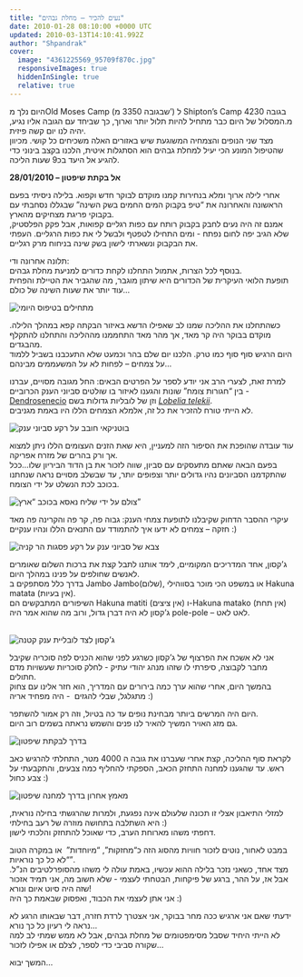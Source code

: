 ```yaml
---
title: "נעים להכיר – מחלת גבהים"
date: 2010-01-28 08:10:00 +0000 UTC
updated: 2010-03-13T14:10:41.992Z
author: "Shpandrak"
cover:
  image: "4361225569_95709f870c.jpg"
  responsiveImages: true
  hiddenInSingle: true
  relative: true
---
```


היום נלך מOld Moses Camp (שבגובה 3350 מ’) ל Shipton’s Camp בגובה 4230 מ.המסלול של היום כבר מתחיל להיות תלול יותר וארוך, כך שביחד עם הגובה אליו נגיע, יהיה לנו יום קשה פיזית.  
מצד שני הנופים והצמחיה המשוגעת שיש באזורים האלה משכיחים כל קושי. מכיוון שהטיפול המונע הכי יעיל למחלת גבהים הוא הסתגלות איטית, הלכנו בקצב בינוני כדי להגיע אל היעד בכ9 שעות הליכה.

**28/01/2010 – אל בקתת שיפטון**

אחרי לילה ארוך ומלא בנחירות קמנו מוקדם לבוקר חדש וקפוא.
בלילה ניסיתי בפעם הראשונה והאחרונה את “טיפ בקבוק המים החמים בשק השינה” שבגללו נסחבתי עם בקבוקי פריגת מצחיקים מהארץ.  
אמנם זה היה נעים לחבק בקבוק רותח עם כפות רגליים קפואות, אבל פקק הפלסטיק, שלא הגיב יפה לחום נפתח - ומים התחילו לטפטף ולבשל לי את כפות הרגליים. העפתי את הבקבוק ונשארתי לישון בשק שינה בניחוח מרק רגליים.

תלונה אחרונה ודי:  
בנוסף לכל הצרות, אתמול התחלנו לקחת כדורים למניעת מחלת גבהים.  
תופעת הלואי העיקרית של הכדורים היא שיתון מוגבר, מה שהגביר את הטיילת והפחית עוד יותר את שעות השינה של כולם…

![](Our-fellowship.jpg "מתחילים בטיפוס היומי")

כשהתחלנו את ההליכה שמנו לב שאפילו הדשא באיזור הבקתה קפא במהלך הלילה. מוקדם בבוקר היה קר מאד, אך מהר מאד התחממנו מההליכה והתחלנו להתקלף מהבגדים.  
היום הרגיש סוף סוף כמו טרק. הלכנו יום שלם בהר וכמעט שלא התעכבנו בשביל ללמוד על צמחים – לפחות לא על המשעממים מבינהם...

למרת זאת, לצערי הרב אני יודע לספר על הפרטים הבאים: החל מגובה מסויים, עברנו בין “חגורות צומח” שונות והגענו לאיזור בו שולטים סביוני הענק הכרוביים - [Dendrosenecio](http://en.wikipedia.org/wiki/Dendrosenecio) וזן של לובליות גדולות בשם [*Lobelia telekii*](http://en.wikipedia.org/wiki/Lobelia_telekii).  
לא הייתי טורח להזכיר את כל זה, אלמלא הצמחים הללו היו באמת מגניבים.

![](4361206999_152e59e7e8.jpg "בוטניקאי חובב על רקע סביוני ענק")

עוד עובדה שהופכת את הסיפור הזה למעניין, היא שאת הזנים העצומים הללו ניתן למצוא אך ורק בהרים של מזרח אפריקה.  
בפעם הבאה שאתם מתעסקים עם סביון, שווה לזכור את בן הדוד הביריון שלו…ככל שהתקדמנו הסביונים נהיו גדולים יותר וצפופים יותר, עד שבשלב מסויים נראה שנחתנו בכוכב לכת הנשלט על ידי הצומח.

![](4361225569_95709f870c.jpg "צולם על ידי שליח נאסא בכוכב “ארץ”")

עיקרי ההסבר הדחוק שקיבלנו לתופעת צמחי הענק: גבוה פה, קר פה והקרינה פה מאד חזקה – צמחים לא ידעו איך להתמודד עם התנאים הללו ונהיו ענקיים :)

![](4361099035_ba2d33f391.jpg "צבא של סביוני ענק על רקע פסגות הר קניה")

ג’קסון, אחד המדריכים המקומיים, לימד אותנו לתבל קצת את ברכות השלום שאומרים לאנשים שחולפים על פנינו במהלך היום.  
בדרך כלל מסתפקים ב Jambo Jambo(שלום), או במשפט הכי מוכר בסווהילי Hakuna matata (אין בעיות).  
השיפורים המתבקשים הם Hakuna matiti (אין ציצים) ו-Hakuna matako (אין תחת)  
ג’קסון לא היה דברן גדול, ורוב מה שהוא אמר היה pole-pole – לאט לאט.  
 

![](Jackson.jpg "ג’קסון לצד לובליית ענק קטנה")

אני לא אשכח את הפרצוף של ג’קסון כשרגע לפני שהוא הכניס לפה סוכריה שקיבל מחבר לקבוצה, סיפרתי לו שזהו מנהג יהודי עתיק - לחלק סוכריות שעשויות מדם חתולים.  
בהמשך היום, אחרי שהוא ערך כמה בירורים עם המדריך, הוא חזר אלינו עם צחוק מתגלגל, שבלי להגזים  - היה מפחיד אריה :)

היום היה המרשים ביותר מבחינת נופים עד כה בטיול, וזה רק אמור להשתפר.  
גם מזג האויר המשיך להאיר לנו פנים והשמש נראתה בשמים רוב היום.

![](4361264933_6d0a6d0542.jpg "בדרך לבקתת שיפטון")

לקראת סוף ההליכה, קצת אחרי שעברנו את גובה ה 4000 מטר, התחלתי להרגיש כאב ראש. עד שהגענו למחנה התחזק הכאב, הספקתי להחליף כמה צבעים, והתקבעתי על צבע כחול :)

![](Arriving-at-Shipton's-camp.jpg "מאמץ אחרון בדרך למחנה שיפטון")

למזלי התיאבון אצלי זו תכונה שלעולם אינה נפגעת, ולמרות שהרגשתי בחילה נוראית, היא השתלבה בתחושה מוזרה של רעב בחילתי :)  
דחפתי משהו מארוחת הערב, כדי שאוכל להתחזק והלכתי לישון.

במבט לאחור, נוטים לזכור חוויות מהסוג הזה כ“מחזקות”, “מיוחדות”  או במקרה הטוב “לא כל כך נוראיות”.  
מצד אחד, כשאני נזכר בלילה ההוא עכשיו, באמת עולה לי משהו מהסופרלטיבים הנ”ל. אבל אז, על ההר, ברגע של פיקחות, הבטחתי לעצמי - שלא חשוב מה, אני תמיד אזכור שזה היה סיוט איום ונורא!  
אני אתן לעצמי את הכבוד, ואפסוק שבאמת כך היה :)

ידעתי שאם אני ארגיש ככה מחר בבוקר, אני אצטרך לרדת חזרה, דבר שבאותו הרגע לא נראה לי רעיון כל כך נורא…  
לא הייתי היחיד שסבל מסימפטומים של מחלת גבהים, אבל לא ממש שמתי לב למה שקורה סביבי כדי לספר, לצלם או אפילו לזכור…

המשך יבוא…
